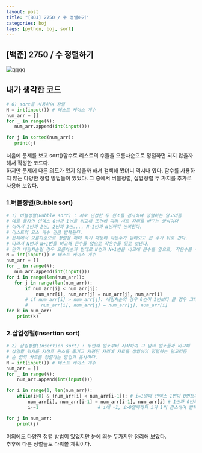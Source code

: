 ```yaml
---
layout: post
title: "[BOJ] 2750 / 수 정렬하기"
categories: boj
tags: [python, boj, sort]
---
```


##  [백준] 2750 / 수 정렬하기
 ![qqqq](https://user-images.githubusercontent.com/78485996/130800049-a30e5d39-25ca-4f70-b527-a01dce4ebb64.PNG)
<br> 

## 내가 생각한 코드
 ~~~python
# 0) sort를 사용하여 정렬
N = int(input()) # 테스트 케이스 개수
num_arr = []
for _ in range(N):
    num_arr.append(int(input()))

for j in sorted(num_arr):
    print(j)
 ~~~
 처음에 문제를 보고 sort()함수로 리스트의 수들을 오름차순으로 정렬하면 되지 않을까 해서 작성한 코드다.<br> 
 하지만 문제에 다른 의도가 있지 않을까 해서 검색해 봤더니 역시나 였다.
 함수를 사용하지 않는 다양한 정렬 방법들이 있었다. 그 중에서 버블정렬, 삽입정렬 두 가지를 추가로 사용해 보았다.<br>

### 1.버블정렬(Bubble sort)
 ~~~python
 # 1) 버블정렬(Bubble sort) : 서로 인접한 두 원소를 검사하여 정렬하는 알고리즘
# 예를 들자면 인덱스 0번과 1번을 비교해 조건에 따라 서로 자리를 바꾸는 방식이다
# 이어서 1번과 2번, 2번과 3번.... N-1번과 N번까지 반복한다.
# 리스트의 요소 개수 만큼 반복된다.
# 문제에서 오름차순으로 정렬을 해야 하기 때문에 작은수가 앞에오고 큰 수가 뒤로 간다.
# 따라서 N번과 N+1번을 비교해 큰수를 앞으로 작은수를 뒤로 보낸다.
# 만약 내림차순일 경우 오름차순과 반대로 N번과 N+1번을 비교해 큰수를 앞으로, 작은수를 뒤로 보낸다.
N = int(input()) # 테스트 케이스 개수
num_arr = []
for _ in range(N):
    num_arr.append(int(input()))
for i in range(len(num_arr)):
    for j in range(len(num_arr)):
        if num_arr[i] < num_arr[j]:
            num_arr[i], num_arr[j] = num_arr[j], num_arr[i]
        # if num_arr[i] > num_arr[j]: 내림차순의 경우 0번이 1번보다 클 경우 그대로, 작으면 바꾼다
        #     num_arr[i], num_arr[j] = num_arr[j], num_arr[i]
for k in num_arr:
     print(k)
 ~~~

### 2.삽입정렬(Insertion sort)
~~~python
# 2) 삽입정렬(Insertion sort) : 두번째 원소부터 시작하여 그 앞의 원소들과 비교해 
# 삽입할 위치를 지정후 원소를 옮기고 지정된 자리에 자료를 삽입하여 정렬하는 알고리즘
# 손 안의 카드를 정렬하는 방법과 유사하다.
N = int(input()) # 테스트 케이스 개수
num_arr = []
for _ in range(N):
    num_arr.append(int(input()))

for i in range(1, len(num_arr)):
    while(i>0) & (num_arr[i] < num_arr[i-1]): # i=1일때 인덱스 1번이 0번보다 작을때/ 내림차순일 경우 부등호 반대로
        num_arr[i], num_arr[i-1] = num_arr[i-1], num_arr[i] # 1번과 0번의 자리를 바꾸고
        i-=1                      # i에 -1, i>0일때까지 i가 1씩 감소하며 반복

for j in num_arr:
    print(j)
~~~
이외에도 다양한 정렬 방법이 있었지만 눈에 띄눈 두가지만 정리해 보았다.<br>
추후에 다른 정렬들도 다뤄볼 계획이다.